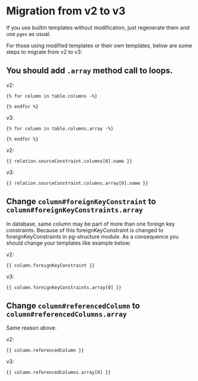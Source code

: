 # Migration from v2 to v3

If you use builtin templates without modification, just regenerate them and use `pgen` as usual.

For those using modified templates or their own templates, below are some steps to migrate from v2 to v3:

## You should add `.array` method call to loops.

v2:

    {% for column in table.columns -%}

    {% endfor %}

v3:

    {% for column in table.columns.array -%}

    {% endfor %}

v2:

    {{ relation.sourceConstraint.columns[0].name }}

v3:

    {{ relation.sourceConstraint.columns.array[0].name }}

## Change `column#foreignKeyConstraint` to `column#foreignKeyConstraints.array`

In database, same column may be part of more than one foreign key constraints. Because of this foreignKeyConstraint
is changed to foreignKeyConstraints in pg-structure module. As a consequence you should change your templates like example
below:

v2:

    {{ column.foreignKeyConstraint }}

v3:

    {{ column.foreignKeyConstraints.array[0] }}

## Change `column#referencedColumn` to `column#referencedColumns.array`

Same reason above.

v2:

    {{ column.referencedColumn }}

v3:

    {{ column.referencedColumns.array[0] }}
